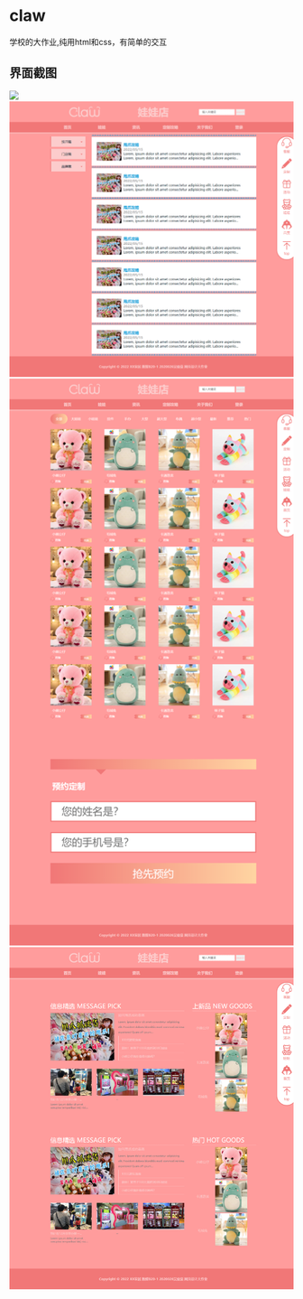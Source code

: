 # claw
学校的大作业,纯用html和css，有简单的交互
## 界面截图
![](效果图/首页效果图.png)
![](效果图/定制攻略效果图.png)
![](效果图/娃娃效果图.png)
![](效果图/资讯效果图.png)
